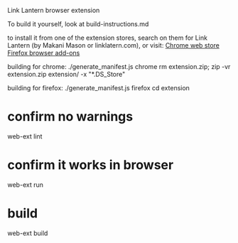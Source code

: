Link Lantern browser extension

To build it yourself, look at build-instructions.md

to install it from one of the extension stores, search on them for Link Lantern (by Makani Mason or linklatern.com),
or visit:
[Chrome web store](https://chromewebstore.google.com/detail/link-lantern/ghnfkfeonbjhknfocfoaajlgdbiloimf)
[Firefox browser add-ons](https://addons.mozilla.org/en-US/firefox/addon/link-lantern/)


building for chrome:
./generate_manifest.js chrome
rm extension.zip; zip -vr extension.zip extension/ -x "*.DS_Store"

building for firefox:
./generate_manifest.js firefox
cd extension
# confirm no warnings
web-ext lint
# confirm it works in browser
web-ext run
# build
web-ext build
